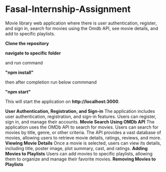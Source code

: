 # Fasal-Internship-Assignment
Movie library web application where there is user authentication, register, and sign in, search for movies using the Omdb API, see movie details, and add to specific playlists.

**Clone the repository**

**navigate to specific folder**

and run command 

**"npm install"**

then after completion run below commmand

**"npm start"**

This will start the application on **http://localhost:3000**.

**User Authentication, Registration, and Sign-in**
The application includes user authentication, registration, and sign-in features. Users can register, sign in, and manage their accounts.
**Movie Search Using OMDb API**
The application uses the OMDb API to search for movies. Users can search for movies by title, genre, or other criteria. The API provides a vast database of movies, allowing users to retrieve movie details, ratings, reviews, and more.
**Viewing Movie Details**
Once a movie is selected, users can view its details, including title, poster image, plot summary, cast, and ratings.
**Adding Movies to Playlists**
Users can add movies to specific playlists, allowing them to organize and manage their favorite movies.
**Removing Movies to Playlists**
